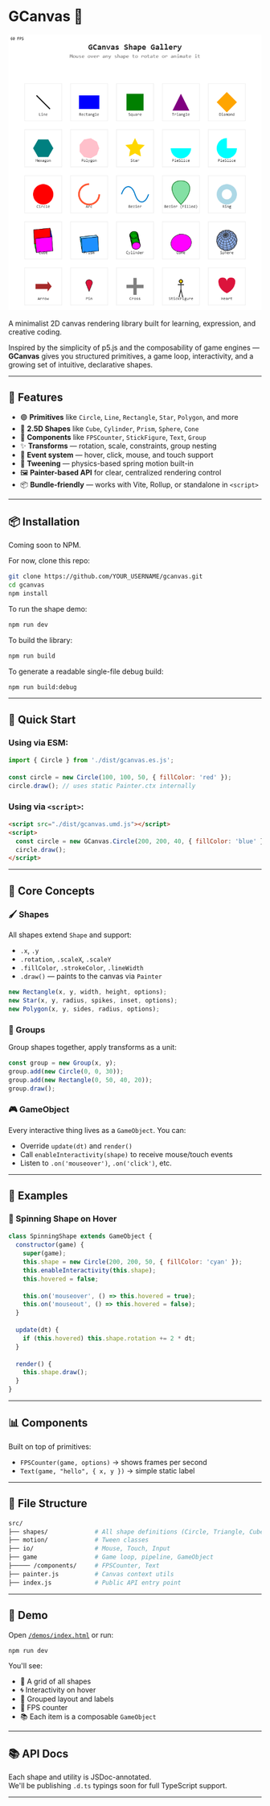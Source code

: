 # GCanvas 🎨

![demo screenshot](./demo.png)

A minimalist 2D canvas rendering library built for learning, expression, and creative coding.

Inspired by the simplicity of p5.js and the composability of game engines — **GCanvas** gives you structured primitives, a game loop, interactivity, and a growing set of intuitive, declarative shapes.

---

## 🌟 Features

- 🟣 **Primitives** like `Circle`, `Line`, `Rectangle`, `Star`, `Polygon`, and more
- 🔷 **2.5D Shapes** like `Cube`, `Cylinder`, `Prism`, `Sphere`, `Cone`
- 🧩 **Components** like `FPSCounter`, `StickFigure`, `Text`, `Group`
- ✨ **Transforms** — rotation, scale, constraints, group nesting
- 🎯 **Event system** — hover, click, mouse, and touch support
- 🧠 **Tweening** — physics-based spring motion built-in
- 🖼 **Painter-based API** for clear, centralized rendering control
- 📦 **Bundle-friendly** — works with Vite, Rollup, or standalone in `<script>`

---

## 📦 Installation

Coming soon to NPM.

For now, clone this repo:

```bash
git clone https://github.com/YOUR_USERNAME/gcanvas.git
cd gcanvas
npm install
```

To run the shape demo:

```bash
npm run dev
```

To build the library:

```bash
npm run build
```

To generate a readable single-file debug build:

```bash
npm run build:debug
```

---

## 🚀 Quick Start

### Using via ESM:

```js
import { Circle } from './dist/gcanvas.es.js';

const circle = new Circle(100, 100, 50, { fillColor: 'red' });
circle.draw(); // uses static Painter.ctx internally
```

### Using via `<script>`:

```html
<script src="./dist/gcanvas.umd.js"></script>
<script>
  const circle = new GCanvas.Circle(200, 200, 40, { fillColor: 'blue' });
  circle.draw();
</script>
```

---

## 🧠 Core Concepts

### 🖌 Shapes

All shapes extend `Shape` and support:

- `.x`, `.y`
- `.rotation`, `.scaleX`, `.scaleY`
- `.fillColor`, `.strokeColor`, `.lineWidth`
- `.draw()` — paints to the canvas via `Painter`

```js
new Rectangle(x, y, width, height, options);
new Star(x, y, radius, spikes, inset, options);
new Polygon(x, y, sides, radius, options);
```

### 🧱 Groups

Group shapes together, apply transforms as a unit:

```js
const group = new Group(x, y);
group.add(new Circle(0, 0, 30));
group.add(new Rectangle(0, 50, 40, 20));
group.draw();
```

### 🎮 GameObject

Every interactive thing lives as a `GameObject`. You can:

- Override `update(dt)` and `render()`
- Call `enableInteractivity(shape)` to receive mouse/touch events
- Listen to `.on('mouseover')`, `.on('click')`, etc.

---

## 📐 Examples

### 💫 Spinning Shape on Hover

```js
class SpinningShape extends GameObject {
  constructor(game) {
    super(game);
    this.shape = new Circle(200, 200, 50, { fillColor: 'cyan' });
    this.enableInteractivity(this.shape);
    this.hovered = false;

    this.on('mouseover', () => this.hovered = true);
    this.on('mouseout', () => this.hovered = false);
  }

  update(dt) {
    if (this.hovered) this.shape.rotation += 2 * dt;
  }

  render() {
    this.shape.draw();
  }
}
```

---

## 📊 Components

Built on top of primitives:

- `FPSCounter(game, options)` → shows frames per second
- `Text(game, "hello", { x, y })` → simple static label

---

## 📁 File Structure

```bash
src/
├── shapes/             # All shape definitions (Circle, Triangle, Cube, etc.)
├── motion/             # Tween classes
├── io/                 # Mouse, Touch, Input
├── game                # Game loop, pipeline, GameObject
├───── /components/     # FPSCounter, Text
├── painter.js          # Canvas context utils
├── index.js            # Public API entry point
```

---

## 🧪 Demo

Open [`/demos/index.html`](./demos/index.html) or run:

```bash
npm run dev
```

You'll see:

- 🧱 A grid of all shapes
- 🌀 Interactivity on hover
- 🎯 Grouped layout and labels
- 🧩 FPS counter
- 📚 Each item is a composable `GameObject`

---

## 📚 API Docs

Each shape and utility is JSDoc-annotated.  
We'll be publishing `.d.ts` typings soon for full TypeScript support.

---